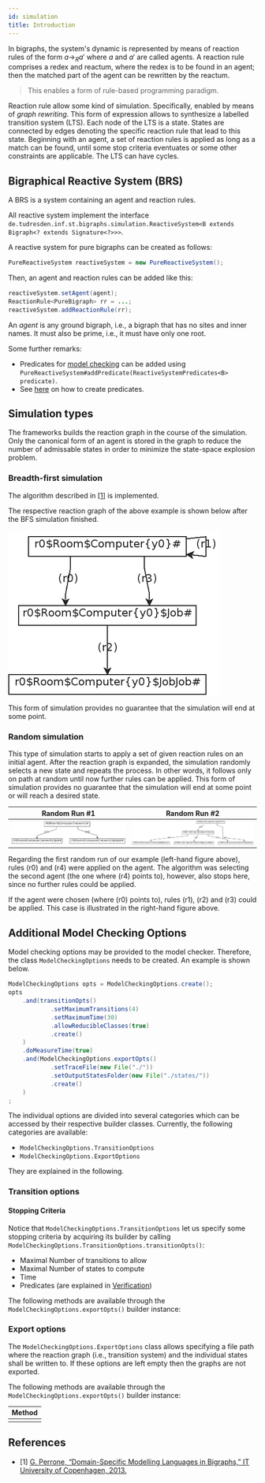 ```yaml
---
id: simulation
title: Introduction
---
```


<!--# Simulation-->

In bigraphs, the system's dynamic is represented by means of reaction 
rules of the form $a \to_R a'$ where $a$ and $a'$ are called agents.
A reaction rule comprises a redex and reactum, where the redex is to be
found in an agent; then the matched part of the agent can be rewritten by
the reactum.

> This enables a form of rule-based programming paradigm.

Reaction rule allow some kind of simulation. Specifically, enabled by means of *graph rewriting*.
This form of expression allows to synthesize a labelled transition system (LTS). 
Each node of the LTS is a state. States are connected
by edges denoting the specific reaction rule that lead to this state.
Beginning with an agent, a set of reaction rules is applied as long
as a match can be found, until some stop criteria eventuates or some 
other constraints are applicable. The LTS can have cycles.

## Bigraphical Reactive System (BRS)

A BRS is a system containing an agent and reaction rules.

All reactive system implement the interface `de.tudresden.inf.st.bigraphs.simulation.ReactiveSystem<B extends Bigraph<? extends Signature<?>>>`.

A reactive system for pure bigraphs can be created as follows:

```java
PureReactiveSystem reactiveSystem = new PureReactiveSystem();
```

Then, an agent and reaction rules can be added like this:
```java
reactiveSystem.setAgent(agent);
ReactionRule<PureBigraph> rr = ...;
reactiveSystem.addReactionRule(rr);
```

An _agent_ is any ground bigraph, i.e., a bigraph that has no sites and inner names.
It must also be prime, i.e., it must have only one root.

Some further remarks:
- Predicates for [model checking](verification) can be added using `PureReactiveSystem#addPredicate(ReactiveSystemPredicates<B> predicate)`.
- See [here](simulation-predicates) on how to create predicates.

<!-- ## Examples -->

<!-- ### Home computer example -->

<!-- A room with a computer is modelled with the following dynamics. -->

<!-- - The first and fourth rules are structurally the same but different instances -->
<!-- - The second rule is a no-op rule, just for demonstration purposes -->
<!-- - The third rule allows to create a new "job" on the computer residing in  -->
<!-- the room -->

<!-- The agent of our BRS is shown below with  -->
<!-- the corresponding reaction rules. For the simulation, we set the maximal -->
<!-- allowed transitions to 4.  -->


<!-- ```java -->
<!-- class -->
<!-- ``` -->

## Simulation types   

The frameworks builds the reaction graph in the course of the simulation.
Only the canonical form of an agent is stored in the graph to reduce the
number of admissable states in order to minimize the state-space explosion problem.

### Breadth-first simulation

The algorithm described in [\[1\]](#ref1) is implemented.

The respective reaction graph of the above example is shown below after 
the BFS simulation finished.

![imgs](assets/simulation/home-example-reaction-graph.png)

This form of simulation provides no guarantee that the simulation will end at some point.

### Random simulation

This type of simulation starts to apply a set of given reaction rules
on an initial agent. After the reaction graph is expanded, the simulation
randomly selects a new state and repeats the process.
In other words, it follows only on path at random until now further rules can be applied.
This form of simulation provides no guarantee that the simulation will end at some point or will reach a desired state.

|Random Run #1 | Random Run #2 |
|---|---|
|![imgs](assets/simulation/transition_graph_random.png)|![imgs](assets/simulation/transition_graph_random2.png)|

Regarding the first random run of our example (left-hand figure above), rules (r0) and (r4) were applied on the agent. The algorithm
was selecting the second agent (the one where (r4) points to), however, also 
stops here, since no further rules could be applied.

If the agent were chosen (where (r0) points to), rules (r1), (r2) and (r3) could be applied.
This case is illustrated in the right-hand figure above.

## Additional Model Checking Options

Model checking options may be provided to the model checker.
Therefore, the class `ModelCheckingOptions` needs to be created. An
example is shown below.

```java
ModelCheckingOptions opts = ModelCheckingOptions.create();
opts
    .and(transitionOpts()
            .setMaximumTransitions(4)
            .setMaximumTime(30)
            .allowReducibleClasses(true)
            .create()
    )
    .doMeasureTime(true)
    .and(ModelCheckingOptions.exportOpts()
            .setTraceFile(new File("./"))
            .setOutputStatesFolder(new File("./states/"))
            .create()
    )
;
```

The individual options are divided into several categories which can be accessed by
their respective builder classes.
Currently, the following categories are available:

- `ModelCheckingOptions.TransitionOptions`
- `ModelCheckingOptions.ExportOptions`

They are explained in the following.

### Transition options

#### Stopping Criteria
Notice that `ModelCheckingOptions.TransitionOptions` let us specify some stopping criteria by
acquiring its builder by calling `ModelCheckingOptions.TransitionOptions.transitionOpts()`:

- Maximal Number of transitions to allow
- Maximal Number of states to compute
- Time
- Predicates (are explained in [Verification](./verification))

The following methods are available through the `ModelCheckingOptions.exportOpts()` builder instance:

### Export options

The `ModelCheckingOptions.ExportOptions` class allows specifying a file path where the reaction graph (i.e., transition system)
and the individual states shall be written to. If these options are left empty then the graphs are not exported.

The following methods are available through the `ModelCheckingOptions.exportOpts()` builder instance:

| Method  |
|---|
|   |



## References

- \[1\] <a id="ref1" href="https://pure.itu.dk/portal/files/39500908/thesis_GianDavidPerrone.pdf">G. Perrone, “Domain-Specific Modelling Languages in Bigraphs,” IT University of Copenhagen, 2013.</a>




